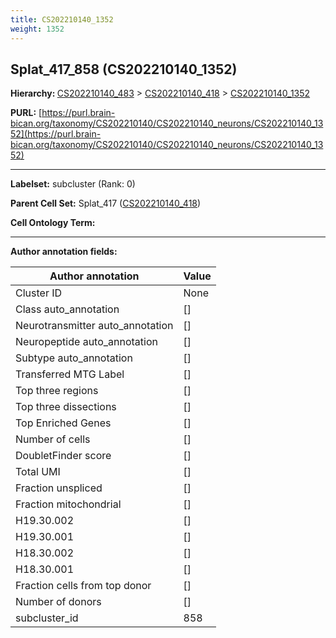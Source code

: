 ```yaml
---
title: CS202210140_1352
weight: 1352
---
```

## Splat_417_858 (CS202210140_1352)
<b>Hierarchy: </b>
[CS202210140_483](../CS202210140_483) >
[CS202210140_418](../CS202210140_418) >
[CS202210140_1352](../CS202210140_1352)

**PURL:** [https://purl.brain-bican.org/taxonomy/CS202210140/CS202210140_neurons/CS202210140_1352](https://purl.brain-bican.org/taxonomy/CS202210140/CS202210140_neurons/CS202210140_1352)

---


**Labelset:** subcluster (Rank: 0)

**Parent Cell Set:** Splat_417 ([CS202210140_418](../CS202210140_418))



**Cell Ontology Term:** 

[MARKER GENES.]: #


---

[TRANSFERRED ANNOTATIONS.]: #


[AUTHOR ANNOTATION FIELDS.]: #


**Author annotation fields:**

| Author annotation | Value |
|-------------------|-------|
|Cluster ID|None|
|Class auto_annotation|[]|
|Neurotransmitter auto_annotation|[]|
|Neuropeptide auto_annotation|[]|
|Subtype auto_annotation|[]|
|Transferred MTG Label|[]|
|Top three regions|[]|
|Top three dissections|[]|
|Top Enriched Genes|[]|
|Number of cells|[]|
|DoubletFinder score|[]|
|Total UMI|[]|
|Fraction unspliced|[]|
|Fraction mitochondrial|[]|
|H19.30.002|[]|
|H19.30.001|[]|
|H18.30.002|[]|
|H18.30.001|[]|
|Fraction cells from top donor|[]|
|Number of donors|[]|
|subcluster_id|858|
